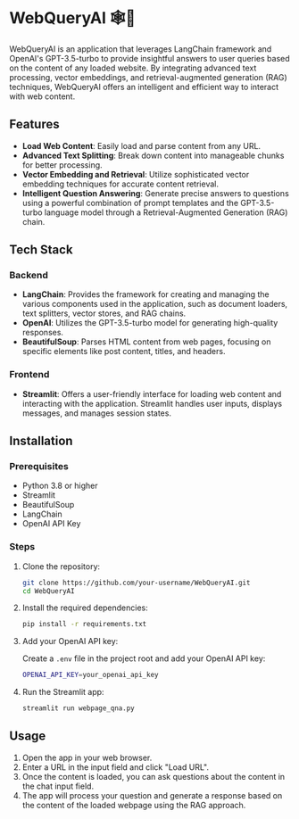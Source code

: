 # WebQueryAI 🕸️📑

WebQueryAI is an application that leverages LangChain framework and OpenAI's GPT-3.5-turbo to provide insightful answers to user queries based on the content of any loaded website. By integrating advanced text processing, vector embeddings, and retrieval-augmented generation (RAG) techniques, WebQueryAI offers an intelligent and efficient way to interact with web content.

## Features

- **Load Web Content**: Easily load and parse content from any URL.
- **Advanced Text Splitting**: Break down content into manageable chunks for better processing.
- **Vector Embedding and Retrieval**: Utilize sophisticated vector embedding techniques for accurate content retrieval.
- **Intelligent Question Answering**: Generate precise answers to questions using a powerful combination of prompt templates and the GPT-3.5-turbo language model through a Retrieval-Augmented Generation (RAG) chain.

## Tech Stack

### Backend

- **LangChain**: Provides the framework for creating and managing the various components used in the application, such as document loaders, text splitters, vector stores, and RAG chains.
- **OpenAI**: Utilizes the GPT-3.5-turbo model for generating high-quality responses.
- **BeautifulSoup**: Parses HTML content from web pages, focusing on specific elements like post content, titles, and headers.

### Frontend

- **Streamlit**: Offers a user-friendly interface for loading web content and interacting with the application. Streamlit handles user inputs, displays messages, and manages session states.

## Installation

### Prerequisites

- Python 3.8 or higher
- Streamlit
- BeautifulSoup
- LangChain
- OpenAI API Key

### Steps

1. Clone the repository:

    ```sh
    git clone https://github.com/your-username/WebQueryAI.git
    cd WebQueryAI
    ```

2. Install the required dependencies:

    ```sh
    pip install -r requirements.txt
    ```

3. Add your OpenAI API key:

    Create a `.env` file in the project root and add your OpenAI API key:

    ```sh
    OPENAI_API_KEY=your_openai_api_key
    ```

4. Run the Streamlit app:

    ```sh
    streamlit run webpage_qna.py
    ```

## Usage

1. Open the app in your web browser.
2. Enter a URL in the input field and click "Load URL".
3. Once the content is loaded, you can ask questions about the content in the chat input field.
4. The app will process your question and generate a response based on the content of the loaded webpage using the RAG approach.

